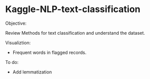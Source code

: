 # Kaggle-NLP-text-classification

Objective:

Review Methods for text classification and understand the dataset.

Visualiztion:
- Frequent words in flagged records.

To do:

* Add lemmatization
